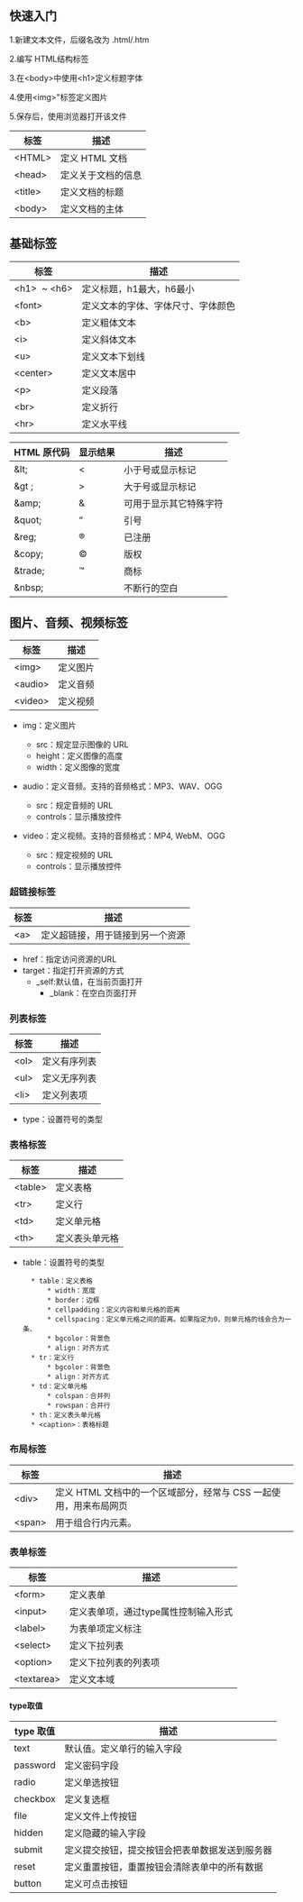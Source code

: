 ## 快速入门

1.新建文本文件，后缀名改为 .html/.htm

2.编写 HTML结构标签

3.在\<body>中使用\<h1>定义标题字体

4.使用\<img>"标签定义图片

5.保存后，使用浏览器打开该文件

| 标签           | 描述                                        |
| -------------- | ------------------------------------------- |                                 
| &lt;HTML&gt;   | 定义 HTML 文档                              |
| &lt;head&gt;   | 定义关于文档的信息                          |
| &lt;title&gt;  | 定义文档的标题                              |
| &lt;body&gt;   | 定义文档的主体                              |








## 基础标签

| 标签                      | 描述                               |
| ------------------------- | ---------------------------------- |
| &lt;h1&gt;  ~  &lt;h6&gt; | 定义标题，h1最大，h6最小           |
| &lt;font&gt;              | 定义文本的字体、字体尺寸、字体颜色 |
| &lt;b&gt;                 | 定义粗体文本                       |
| &lt;i&gt;                 | 定义斜体文本                       |
| &lt;u&gt;                 | 定义文本下划线                     |
| &lt;center&gt;            | 定义文本居中                       |
| &lt;p&gt;                 | 定义段落                           |
| &lt;br&gt;                | 定义折行                           |
| &lt;hr&gt;                | 定义水平线                         |

| HTML 原代码 | 显示结果 | 描述                   |
| ----------- | -------- | ---------------------- |
| \&lt;       | <        | 小于号或显示标记       |
| \&gt ;      | >        | 大于号或显示标记       |
| \&amp;      | &        | 可用于显示其它特殊字符 |
| \&quot;     | “        | 引号                   |
| \&reg;      | ®        | 已注册                 |
| \&copy;     | ©        | 版权                   |
| \&trade;    | ™        | 商标                   |
| \&nbsp;     |          | 不断行的空白           |



## 图片、音频、视频标签

| 标签                      | 描述                     |
| ------------------------- | ------------------------ |
| &lt;img&gt;               | 定义图片                 |
| &lt;audio&gt;             | 定义音频                 |
| &lt;video&gt;             | 定义视频                 |

- img：定义图片
  - src：规定显示图像的 URL
  - height：定义图像的高度
  - width：定义图像的宽度

- audio：定义音频。支持的音频格式：MP3、WAV、OGG 
  - src：规定音频的 URL
  - controls：显示播放控件

- video：定义视频。支持的音频格式：MP4, WebM、OGG
  - src：规定视频的 URL
  - controls：显示播放控件



###  超链接标签

| 标签      | 描述                             |
| --------- | -------------------------------- |
| &lt;a&gt; | 定义超链接，用于链接到另一个资源 |

* href：指定访问资源的URL
* target：指定打开资源的方式
    * _self:默认值，在当前页面打开
       * _blank：在空白页面打开





###  列表标签

| 标签       | 描述         |
| ---------- | ------------ |
| &lt;ol&gt; | 定义有序列表 |
| &lt;ul&gt; | 定义无序列表 |
| &lt;li&gt; | 定义列表项   |

* type：设置符号的类型









###  表格标签

| 标签          | 描述           |
| ------------- | -------------- |
| &lt;table&gt; | 定义表格       |
| &lt;tr&gt;    | 定义行         |
| &lt;td&gt;    | 定义单元格     |
| &lt;th&gt;    | 定义表头单元格 |

* table：设置符号的类型

		* table：定义表格
			* width：宽度
			* border：边框
			* cellpadding：定义内容和单元格的距离
			* cellspacing：定义单元格之间的距离。如果指定为0，则单元格的线会合为一条、
			* bgcolor：背景色
			* align：对齐方式
		* tr：定义行
			* bgcolor：背景色
			* align：对齐方式
		* td：定义单元格
			* colspan：合并列
			* rowspan：合并行
		* th：定义表头单元格
		* <caption>：表格标题






###  布局标签

| 标签            | 描述                                                         |
| --------------- | ------------------------------------------------------------ |
| &lt;div&gt;     | 定义 HTML 文档中的一个区域部分，经常与 CSS 一起使用，用来布局网页 |
| &lt;span&gt;    | 用于组合行内元素。                                           |

###  表单标签

| 标签             | 描述                                 |
| ---------------- | ------------------------------------ |
| &lt;form&gt;     | 定义表单                             |
| &lt;input&gt;    | 定义表单项，通过type属性控制输入形式 |
| &lt;label&gt;    | 为表单项定义标注                     |
| &lt;select&gt;   | 定义下拉列表                         |
| &lt;option&gt;   | 定义下拉列表的列表项                 |
| &lt;textarea&gt; | 定义文本域                           |



#### type取值

| type 取值  | 描述 |
| -------- | ------------------------------------------------------------ |
| text     | 默认值。定义单行的输入字段 |
| password | 定义密码字段                        |
| radio    | 定义单选按钮                                               |
| checkbox | 定义复选框                                                 |
| file     | 定义文件上传按钮                    |
| hidden   | 定义隐藏的输入字段                                         |
| submit   | 定义提交按钮，提交按钮会把表单数据发送到服务器             |
| reset    | 定义重置按钮，重置按钮会清除表单中的所有数据               |
| button |定义可点击按钮                                                 |



